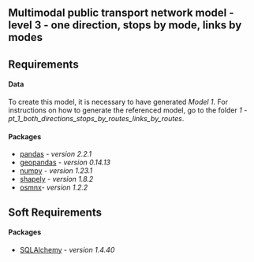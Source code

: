 ## Multimodal public transport network model - level 3 - one direction, stops by mode, links by modes
## Requirements
#### Data

To create this model, it is necessary to have generated _Model 1_. For instructions on how to generate the referenced model, go to the folder _1 - pt_1_both_directions_stops_by_routes_links_by_routes_. 


#### Packages

- [pandas](https://pandas.pydata.org/) - _version 2.2.1_
- [geopandas](https://geopandas.org/en/stable/) - _version 0.14.13_
- [numpy](https://numpy.org/) - _version 1.23.1_
- [shapely](https://pypi.org/project/Shapely/) - _version 1.8.2_
- [osmnx](https://osmnx.readthedocs.io/en/stable/)- _version 1.2.2_


## Soft Requirements

#### Packages

- [SQLAlchemy](https://www.sqlalchemy.org/) - _version 1.4.40_